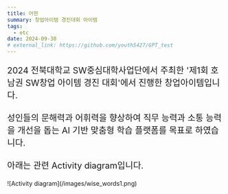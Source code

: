 ```yaml
---
title: 어현
summary: 창업아이템 경진대회 아이템
tags:
  - etc
date: 2024-09-30
# external_link: https://github.com/youth5427/GPT_test
---
```


<p style="font-size: 20px;">
2024 전북대학교 SW중심대학사업단에서 주최한 '제1회 호남권 SW창업 아이템 경진 대회'에서 진행한 창업아이템입니다.
<br><br>
성인들의 문해력과 어휘력을 향상하여 직무 능력과 소통 능력을 개선을 돕는 AI 기반 맞춤형 학습 플랫폼를 목표로 하였습니다.
<br><br>
아래는 관련 Activity diagram입니다.
</p>
![Activity diagram](/images/wise_words1.png)
